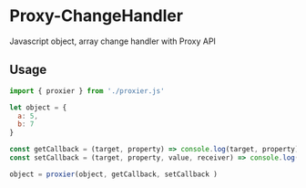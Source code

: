 # Proxy-ChangeHandler
Javascript object, array change handler with Proxy API


## Usage
```js
import { proxier } from './proxier.js'

let object = {
  a: 5,
  b: 7
}

const getCallback = (target, property) => console.log(target, property)
const setCallback = (target, property, value, receiver) => console.log(target, property, value, receiver)

object = proxier(object, getCallback, setCallback )
```
